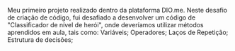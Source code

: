 Meu primeiro projeto realizado dentro da plataforma DIO.me.
Neste desafio de criação de código, fui desafiado a desenvolver um código de "Classificador de nível de herói", onde deveríamos utilizar métodos aprendidos em aula, tais como: Variáveis; Operadores; Laços de Repetição; Estrutura de decisões;
